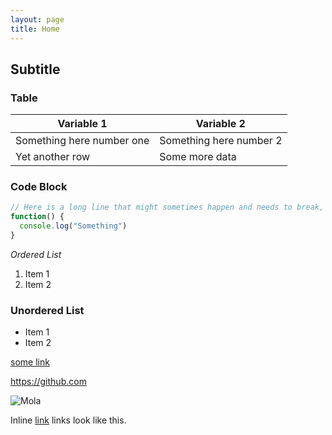 ```yaml
---
layout: page
title: Home
---
```


## Subtitle

### Table

|  Variable 1 |  Variable 2 |
| ---- | ---- |
| Something here number one  | Something here number 2  |
| Yet another row | Some more data |

### Code Block

```javascript
// Here is a long line that might sometimes happen and needs to break, although it should usually be avoided
function() {
  console.log("Something")
}
```

*Ordered List*

1. Item 1
2. Item 2

### Unordered List

* Item 1
* Item 2

[some link](https://google.com)

https://github.com

![Mola](https://upload.wikimedia.org/wikipedia/commons/thumb/1/1e/Mola_mola2.jpg/255px-Mola_mola2.jpg)

Inline [link](https://google.com) links look like this.
